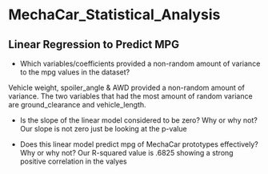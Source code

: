 # MechaCar_Statistical_Analysis

## Linear Regression to Predict MPG
- Which variables/coefficients provided a non-random amount of variance to the mpg values in the dataset?

Vehicle weight, spoiler_angle & AWD provided a non-random amount of variance. The two variables that had the most amount of random variance are ground_clearance and vehicle_length.

- Is the slope of the linear model considered to be zero? Why or why not?
Our slope is not zero just be looking at the p-value 

- Does this linear model predict mpg of MechaCar prototypes effectively? Why or why not?
Our R-squared value is .6825 showing a strong positive correlation in the valyes  

